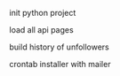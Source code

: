 init python project

load all api pages

build history of unfollowers

crontab installer with mailer
